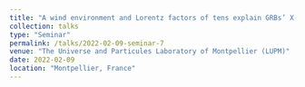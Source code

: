 ```yaml
---
title: "A wind environment and Lorentz factors of tens explain GRBs’ X-ray plateau phase"
collection: talks
type: "Seminar"
permalink: /talks/2022-02-09-seminar-7
venue: "The Universe and Particules Laboratory of Montpellier (LUPM)"
date: 2022-02-09
location: "Montpellier, France"
---
```

